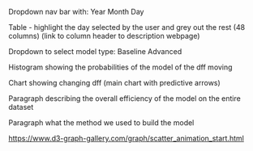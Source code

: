 Dropdown nav bar with:
Year
    Month
        Day

Table - highlight the day selected by the user and grey out the rest (48 columns)
(link to column header to description webpage)

Dropdown to select model type:
Baseline
Advanced

Histogram showing the probabilities of the model of the dff moving

Chart showing changing dff (main chart with predictive arrows)

Paragraph describing the overall efficiency of the model on the entire dataset

Paragraph what the method we used to build the model

https://www.d3-graph-gallery.com/graph/scatter_animation_start.html
